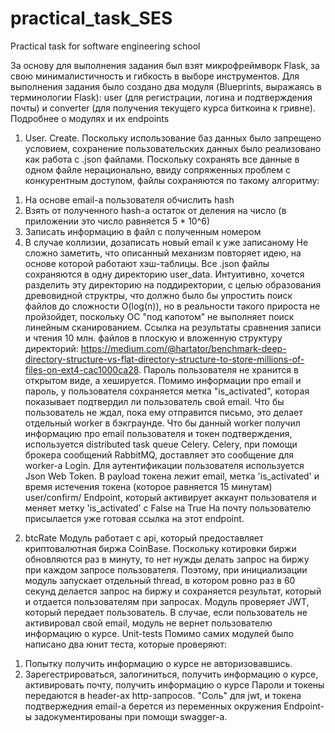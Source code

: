 # practical_task_SES
Practical task for software engineering school 

За основу для выполнения задания был взят микрофреймворк Flask, за свою минималистичность и 
гибкость в выборе инструментов. Для выполнения задания было создано два модуля (Blueprints, 
выражаясь в терминологии Flask): user (для регистрации, логина и подтверждения почты) и 
converter (для получения текущего курса биткоина к гривне).
Подробнее о модулях и их endpoints
1) User. 
	Create.
	Поскольку использование баз данных было запрещено условием, сохранение пользовательских
данных было реализовано как работа с .json файлами. Поскольку сохранять все данные в одном файле нерационально, ввиду сопряженных проблем с конкурентным доступом, файлы сохраняются по такому алгоритму: 
1. На основе email-а пользователя обчислить hash
2. Взять от полученного hash-a остаток от деления на число (в приложении это число
равняется 5 * 10^6)
3. Записать информацию в файл с полученным номером
4. В случае коллизии, дозаписать новый email к уже записаному
Не сложно заметить, что описанный механизм повторяет идею, на основе которой работают хэш-таблицы.
Все .json файлы сохраняются в одну директорию user_data. Интуитивно, хочется разделить эту директорию на поддиректории, с целью образования древовидной структры, что должно было бы упростить поиск файлов до сложности O(log(n)), но в реальности такого прироста не пройзойдет, поскольку ОС "под капотом" не выполняет поиск линейным сканированием. Ссылка на результаты сравнения записи и чтения 10 млн. файлов в плоскую и вложенную структуру директорий: https://medium.com/@hartator/benchmark-deep-directory-structure-vs-flat-directory-structure-to-store-millions-of-files-on-ext4-cac1000ca28. 
Пароль пользователя не хранится в открытом виде, а хешируется. Помимо информации про email и пароль, у пользователя сохраняется метка "is_activated", которая показывает подтвердил ли пользователь свой email. Что бы пользователь не ждал, пока ему отправится письмо, это делает отдельный worker в бэкграунде. Что бы данный worker получил информацию про email пользователя и токен подтверждения, используется distributed task queue Celery. Celery, при помощи брокера сообщений RabbitMQ, доставляет это сообщение для worker-a
	Login.
Для аутентификации пользователя используется Json Web Token. В payload токена лежит email, метка 'is_activated' и время истечения токена (которое равняется 15 минутам)
 	user/confirm/<token>
 Endpoint, который активирует аккаунт пользователя и меняет метку 'is_activated' с False на True
 На почту пользователю присылается уже готовая ссылка на этот endpoint.
2) btcRate 
	Модуль работает с api, который предоставляет криптовалютная биржа CoinBase. Поскольку котировки биржи обновляются раз в минуту, то нет нужды делать запрос на биржу при каждом запросе пользователя. Поэтому, при инициализации модуль запускает отдельный thread, в котором ровно раз в 60 секунд делается запрос на биржу и сохраняется результат, который и отдается пользователям при запросах. Модуль проверяет JWT, который передает пользователь. В случае, если пользователь не активировал свой email, модуль не вернет пользователю информацию о курсе.
	Unit-tests 
Помимо самих модулей было написано два юнит теста, которые проверяют: 
1. Попытку получить информацию о курсе не авторизовавшись.
2. Зарегестрироваться, залогиниться, получить информацию о курсе, активировать почту, получить информацию о курсе
Пароли и токены передаются в header-ах http-запросов. 
"Соль" для jwt, и токена подтвержедния email-a берется из переменных окружения
Endpoint-ы задокументированы при помощи swagger-a.

